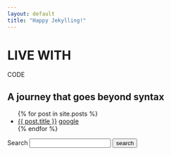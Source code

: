 ```yaml
---
layout: default
title: "Happy Jekylling!"
---
```


<link href='https://fonts.googleapis.com/css?family=Varela' rel='stylesheet' type='text/css'>
<div class="IntroSection"> 
<h1>LIVE WITH</h1>
<div class="glitch" data-text="CODE">CODE</div>
<h2>A journey that goes beyond syntax</h2>
</div>


<ul>
  {% for post in site.posts %}
    <li>
      <a href="{{ post.url }}">{{ post.title }}</a>
      <a href="http://www.google.com"> google</a>
    </li>
  {% endfor %}
</ul>

<form action="/search.html" method="get">
		<label for="search_box">Search</label>
		<input type="text" id="search_box" name="query">
		<input type="submit" value="search">
	</form>